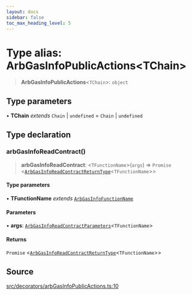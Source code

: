 ```yaml
---
layout: docs
sidebar: false
toc_max_heading_level: 5
---
```


# Type alias: ArbGasInfoPublicActions\<TChain\>

> **ArbGasInfoPublicActions**\<`TChain`\>: `object`

## Type parameters

• **TChain** *extends* `Chain` \| `undefined` = `Chain` \| `undefined`

## Type declaration

### arbGasInfoReadContract()

> **arbGasInfoReadContract**: \<`TFunctionName`\>(`args`) => `Promise` \<[`ArbGasInfoReadContractReturnType`](../../../arbGasInfoReadContract/type-aliases/ArbGasInfoReadContractReturnType.md)\<`TFunctionName`\>\>

#### Type parameters

• **TFunctionName** *extends* [`ArbGasInfoFunctionName`](../../../arbGasInfoReadContract/type-aliases/ArbGasInfoFunctionName.md)

#### Parameters

• **args**: [`ArbGasInfoReadContractParameters`](../../../arbGasInfoReadContract/type-aliases/ArbGasInfoReadContractParameters.md)\<`TFunctionName`\>

#### Returns

`Promise` \<[`ArbGasInfoReadContractReturnType`](../../../arbGasInfoReadContract/type-aliases/ArbGasInfoReadContractReturnType.md)\<`TFunctionName`\>\>

## Source

[src/decorators/arbGasInfoPublicActions.ts:10](https://github.com/anegg0/arbitrum-orbit-sdk/blob/b24cbe9cd68eb30d18566196d2c909bd4086db10/src/decorators/arbGasInfoPublicActions.ts#L10)
